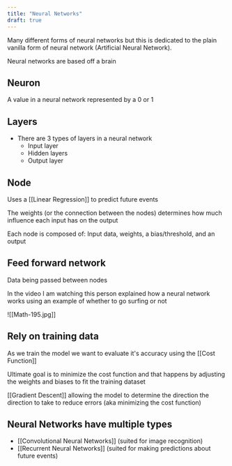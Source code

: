 ```yaml
---
title: "Neural Networks"
draft: true
---
```


Many different forms of neural networks but this is dedicated to the plain vanilla form of neural network (Artificial Neural Network).

Neural networks are based off a brain 

## Neuron

A value in a neural network represented by a 0 or 1

## Layers

- There are 3 types of layers in a neural network
	- Input layer
	- Hidden layers
	- Output layer

## Node

Uses a [[Linear Regression]] to predict future events

The weights (or the connection between the nodes) determines how much influence each input has on the output

Each node is composed of: Input data, weights, a bias/threshold, and an output

## Feed forward network

Data being passed between nodes

In the video I am watching this person explained how a neural network works using an example of whether to go surfing or not

![[Math-195.jpg]]


## Rely on training data

As we train the model we want to evaluate it's accuracy using the [[Cost Function]]

Ultimate goal is to minimize the cost function and that happens by adjusting the weights and biases to fit the training dataset

[[Gradient Descent]] allowing the model to determine the direction the direction to take to reduce errors (aka minimizing the cost function)

## Neural Networks have multiple types

- [[Convolutional Neural Networks]] (suited for image recognition)
- [[Recurrent Neural Networks]] (suited for making predictions about future events)